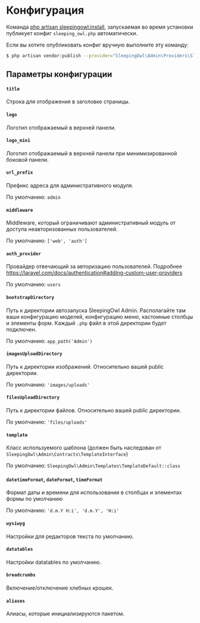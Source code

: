 # Конфигурация

Команда [php artisan sleepingowl:install](installation#artisan),
запускаемая во время установки публикует конфиг `sleeping_owl.php` автоматически.

Если вы хотите опубликовать конфиг вручную выполните эту команду:
```bash
$ php artisan vendor:publish --provider="SleepingOwl\Admin\Providers\SleepingOwlServiceProvider" --tag="config"
```

## Параметры конфигурации

#### `title`
Строка для отображения в заголовке страницы.

#### `logo`
Логотип отображаемый в верхней панели.

#### `logo_mini`
Логотип отображаемый в верхней панели при минимизированной боковой панели.

#### `url_prefix`
Префикс адреса для административного модуля.

По умолчанию: `admin`

#### `middleware`
Middleware, который ограничивают административный модуль от доступа неавторизованных пользователей.

По умолчанию: `['web', 'auth']`

#### `auth_provider`
Провайдер отвечающий за авторизацию пользователей. Подробнее https://laravel.com/docs/authentication#adding-custom-user-providers

По умолчанию: `users`

#### `bootstrapDirectory`
Путь к директории автозапуска SleepingOwl Admin. Располагайте там
ваши конфигурацию моделей, конфигурацию меню, кастомные столбцы и элементы форм. Каждый `.php` файл в этой директории будет подключен.

По умолчанию: `app_path('Admin')`

#### `imagesUploadDirectory`
Путь к директории изображений. Относительно вашей public директории.

По умолчанию: `'images/uploads'`

#### `filesUploadDirectory`
Путь к директории файлов. Относительно вашей public директории.

По умолчанию: `'files/uploads'`

#### `template`
Класс используемого шаблона (должен быть наследован от `SleepingOwl\Admin\Contracts\TemplateInterface`)

По умолчанию: `SleepingOwl\Admin\Templates\TemplateDefault::class`

#### `datetimeFormat`, `dateFormat`, `timeFormat`
Формат даты и времени для использования в столбцах и элементах формы по умолчанию

По умолчанию: `'d.m.Y H:i', 'd.m.Y', 'H:i'`

#### `wysiwyg`
Настройки для редакторов текста по умолчанию.

#### `datatables`
Настройки datatables по умолчанию.

#### `breadcrumbs`
Включение/отключение хлебных крошек.

#### `aliases`
Алиасы, которые инициализируются пакетом.